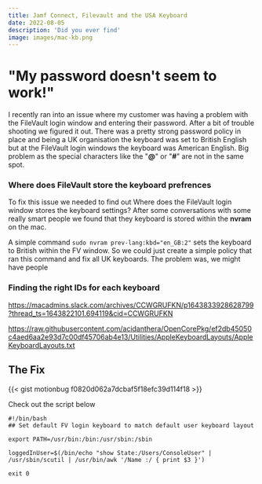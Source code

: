 ```yaml
---
title: Jamf Connect, Filevault and the USA Keyboard
date: 2022-08-05
description: 'Did you ever find'
image: images/mac-kb.png
---
```


# "My password doesn't seem to work!"

I recently ran into an issue where my customer was having a problem with the FileVault login window and entering their password. After a bit of trouble shooting we figured it out. There was a pretty strong password policy in place and being a UK organisation the keyboard was set to British English but at the FileVault login windows the keyboard was American English. Big problem as the special characters like the "**@**" or "**#**" are not in the same spot.

### Where does FileVault store the keyboard prefrences

To fix this issue we needed to find out Where does the FileVault login window stores the keyboard settings? After some conversations with some really smart people we found that they keyboard is stored within the **nvram** on the mac.

A simple command `sudo nvram prev-lang:kbd="en_GB:2"` sets the keyboard to British within the FV window. So we could just create a simple policy that ran this command and fix all UK keyboards. The problem was, we might have people 

### Finding the right IDs for each keyboard

https://macadmins.slack.com/archives/CCWGRUFKN/p1643833928628799?thread_ts=1643822101.694119&cid=CCWGRUFKN

https://raw.githubusercontent.com/acidanthera/OpenCorePkg/ef2db45050c4aed6aa2e93d7c00df45706ab4e13/Utilities/AppleKeyboardLayouts/AppleKeyboardLayouts.txt


## The Fix

{{< gist motionbug f0820d062a7dcbaf5f18efc39d114f18 >}}

Check out the script below

```
#!/bin/bash
## Set default FV login keyboard to match default user keyboard layout

export PATH=/usr/bin:/bin:/usr/sbin:/sbin

loggedInUser=$(/bin/echo "show State:/Users/ConsoleUser" | /usr/sbin/scutil | /usr/bin/awk '/Name :/ { print $3 }')

exit 0
```



